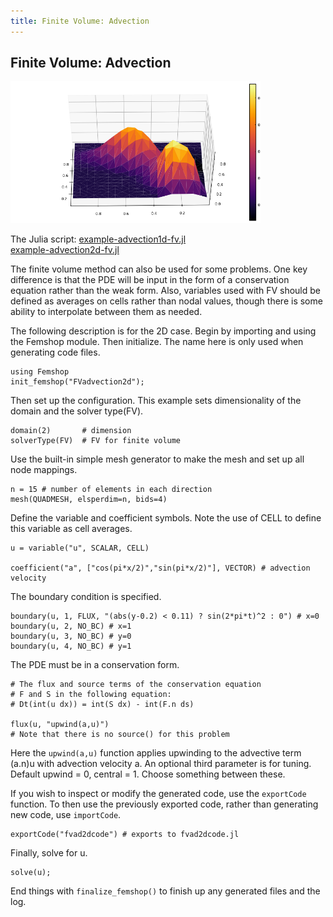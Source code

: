 ```yaml
---
title: Finite Volume: Advection
---
```


## Finite Volume: Advection

<img src="images/fvadvec2d.png" alt="fvadvec2d" width="400">

The Julia script: <a href="https://github.com/paralab/femshop/blob/master/femshop/examples/example-advection1d-fv.jl">example-advection1d-fv.jl</a>
<br><a href="https://github.com/paralab/femshop/blob/master/femshop/examples/example-advection2d-fv.jl">example-advection2d-fv.jl</a>

The finite volume method can also be used for some problems. One key difference is that the PDE will be input in the form of a conservation equation rather than the weak form. Also, variables used with FV should be defined as averages on cells rather than nodal values, though there is some ability to interpolate between them as needed. 

The following description is for the 2D case. Begin by importing and using the Femshop module. Then initialize. The name here is only used when generating code files.
```
using Femshop
init_femshop("FVadvection2d");
```
Then set up the configuration. This example sets dimensionality of the domain and the solver type(FV).
```
domain(2) 		# dimension
solverType(FV)	# FV for finite volume
```
Use the built-in simple mesh generator to make the mesh and set up all node mappings.
```
n = 15 # number of elements in each direction
mesh(QUADMESH, elsperdim=n, bids=4)
```
Define the variable and coefficient symbols. Note the use of CELL to define this variable as cell averages.
```
u = variable("u", SCALAR, CELL)

coefficient("a", ["cos(pi*x/2)","sin(pi*x/2)"], VECTOR) # advection velocity
```
The boundary condition is specified.
```
boundary(u, 1, FLUX, "(abs(y-0.2) < 0.11) ? sin(2*pi*t)^2 : 0") # x=0
boundary(u, 2, NO_BC) # x=1
boundary(u, 3, NO_BC) # y=0
boundary(u, 4, NO_BC) # y=1
```
The PDE must be in a conservation form.
```
# The flux and source terms of the conservation equation
# F and S in the following equation:
# Dt(int(u dx)) = int(S dx) - int(F.n ds)

flux(u, "upwind(a,u)") 
# Note that there is no source() for this problem
```
Here the `upwind(a,u)` function applies upwinding to the advective term (a.n)u with advection velocity a. An optional third parameter is for tuning. Default upwind = 0, central = 1. Choose something between these.

If you wish to inspect or modify the generated code, use the `exportCode` function. To then use the previously exported code, rather than generating new code, use `importCode`.
```
exportCode("fvad2dcode") # exports to fvad2dcode.jl
```
Finally, solve for u.
```
solve(u);
```
End things with `finalize_femshop()` to finish up any generated files and the log.